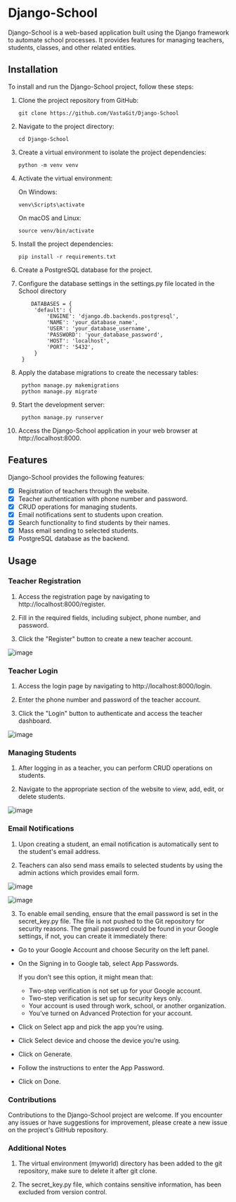 # Django-School
Django-School is a web-based application built using the Django framework to automate school processes. It provides features for managing teachers, students, classes, and other related entities.

## Installation
To install and run the Django-School project, follow these steps:

1. Clone the project repository from GitHub:
   
   ```
   git clone https://github.com/VastaGit/Django-School
   ```
2. Navigate to the project directory:
  
   ```
   cd Django-School
   ```

3. Create a virtual environment to isolate the project dependencies:
  
   ```
   python -m venv venv
   ```

4. Activate the virtual environment:

    On Windows:
  
   ```
   venv\Scripts\activate
   ```

    On macOS and Linux:
   
   ```
   source venv/bin/activate
   ```

5. Install the project dependencies:
  
   ```
   pip install -r requirements.txt
   ```

6. Create a PostgreSQL database for the project.

7. Configure the database settings in the settings.py file located in the School directory

   ```
       DATABASES = {
        'default': {
            'ENGINE': 'django.db.backends.postgresql',
            'NAME': 'your_database_name',
            'USER': 'your_database_username',
            'PASSWORD': 'your_database_password',
            'HOST': 'localhost',
            'PORT': '5432',
        }
    }
   ```

8. Apply the database migrations to create the necessary tables:

   ```
    python manage.py makemigrations
    python manage.py migrate
   ```

9. Start the development server:
    
   ```
    python manage.py runserver
   ```

10. Access the Django-School application in your web browser at http://localhost:8000.

## Features

Django-School provides the following features:

- [x] Registration of teachers through the website.
- [x] Teacher authentication with phone number and password.
- [x] CRUD operations for managing students.
- [x] Email notifications sent to students upon creation.
- [x] Search functionality to find students by their names.
- [x] Mass email sending to selected students.
- [x] PostgreSQL database as the backend.

## Usage

### Teacher Registration

1. Access the registration page by navigating to http://localhost:8000/register.

2. Fill in the required fields, including subject, phone number, and password.

3. Click the "Register" button to create a new teacher account.

![image](https://github.com/VastaGit/Django-School/assets/88315984/be746cf2-8130-4c3a-a5d9-13f97391e63d)

### Teacher Login
1. Access the login page by navigating to http://localhost:8000/login.

2. Enter the phone number and password of the teacher account.

3. Click the "Login" button to authenticate and access the teacher dashboard.

![image](https://github.com/VastaGit/Django-School/assets/88315984/2ad61284-0038-4c1f-93ff-0bbd6cdd35cd)

### Managing Students
1. After logging in as a teacher, you can perform CRUD operations on students.

2. Navigate to the appropriate section of the website to view, add, edit, or delete students.

![image](https://github.com/VastaGit/Django-School/assets/88315984/eba4c399-5781-4a12-bc63-47f85ddeda4e)

### Email Notifications
1. Upon creating a student, an email notification is automatically sent to the student's email address.

2. Teachers can also send mass emails to selected students by using the admin actions which provides email form.
   
![image](https://github.com/VastaGit/Django-School/assets/88315984/b6677022-e1ed-49c7-aa0d-e0278742d37d)

![image](https://github.com/VastaGit/Django-School/assets/88315984/847f67ac-d3c8-4fe4-b0bf-a3ce73f114eb)

3. To enable email sending, ensure that the email password is set in the secret_key.py file. The file is not pushed to the Git repository for security reasons. The gmail password could be found in your Google settings, if not, you can create it immediately there:

 - Go to your Google Account and choose Security on the left panel.
 - On the Signing in to Google tab, select App Passwords.
 
   If you don’t see this option, it might mean that:

   - Two-step verification is not set up for your Google account.
   - Two-step verification is set up for security keys only.
   - Your account is used through work, school, or another organization.
   - You’ve turned on Advanced Protection for your account.
   
 - Click on Select app and pick the app you’re using. 
 - Click Select device and choose the device you’re using.
 - Click on Generate.
 - Follow the instructions to enter the App Password.
 - Click on Done.
   
### Contributions
Contributions to the Django-School project are welcome. If you encounter any issues or have suggestions for improvement, please create a new issue on the project's GitHub repository.

### Additional Notes
1. The virtual environment (myworld) directory has been added to the git repository, make sure to delete it after git clone.

2. The secret_key.py file, which contains sensitive information, has been excluded from version control.

